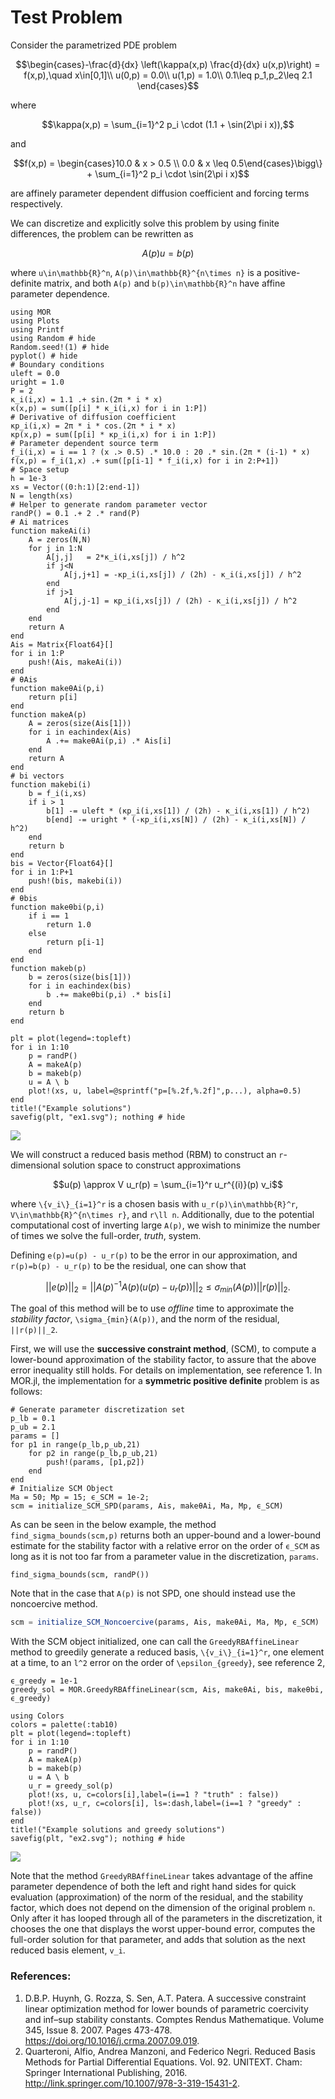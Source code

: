 # Test Problem

Consider the parametrized PDE problem
```math
\begin{cases}-\frac{d}{dx} \left(\kappa(x,p) \frac{d}{dx} u(x,p)\right) = f(x,p),\quad x\in[0,1]\\
u(0,p) = 0.0\\
u(1,p) = 1.0\\
0.1\leq p_1,p_2\leq 2.1
\end{cases}
```
where 
```math
\kappa(x,p) = \sum_{i=1}^2 p_i \cdot (1.1 + \sin(2\pi i x)),
``` 
and 
```math
f(x,p) = \begin{cases}10.0 & x > 0.5 \\ 0.0 & x \leq 0.5\end{cases}\bigg\} + \sum_{i=1}^2 p_i \cdot \sin(2\pi i x)
``` 
are affinely parameter dependent diffusion coefficient and forcing terms respectively. 

We can discretize and explicitly solve this problem by using finite differences, the problem can be rewritten as
```math
A(p) u = b(p)
```
where ``u\in\mathbb{R}^n``,  ``A(p)\in\mathbb{R}^{n\times n}`` is a positive-definite matrix, and both ``A(p)`` and ``b(p)\in\mathbb{R}^n`` have affine parameter dependence.
```@example 1
using MOR
using Plots
using Printf
using Random # hide
Random.seed!(1) # hide
pyplot() # hide
# Boundary conditions
uleft = 0.0
uright = 1.0
P = 2
κ_i(i,x) = 1.1 .+ sin.(2π * i * x)
κ(x,p) = sum([p[i] * κ_i(i,x) for i in 1:P])
# Derivative of diffusion coefficient
κp_i(i,x) = 2π * i * cos.(2π * i * x)
κp(x,p) = sum([p[i] * κp_i(i,x) for i in 1:P])
# Parameter dependent source term
f_i(i,x) = i == 1 ? (x .> 0.5) .* 10.0 : 20 .* sin.(2π * (i-1) * x)
f(x,p) = f_i(1,x) .+ sum([p[i-1] * f_i(i,x) for i in 2:P+1])
# Space setup
h = 1e-3
xs = Vector((0:h:1)[2:end-1])
N = length(xs)
# Helper to generate random parameter vector
randP() = 0.1 .+ 2 .* rand(P)
# Ai matrices
function makeAi(i)
    A = zeros(N,N)
    for j in 1:N
        A[j,j]   = 2*κ_i(i,xs[j]) / h^2
        if j<N
            A[j,j+1] = -κp_i(i,xs[j]) / (2h) - κ_i(i,xs[j]) / h^2
        end
        if j>1
            A[j,j-1] = κp_i(i,xs[j]) / (2h) - κ_i(i,xs[j]) / h^2
        end
    end
    return A
end
Ais = Matrix{Float64}[]
for i in 1:P
    push!(Ais, makeAi(i))
end
# θAis
function makeθAi(p,i)
    return p[i]
end
function makeA(p)
    A = zeros(size(Ais[1]))
    for i in eachindex(Ais)
        A .+= makeθAi(p,i) .* Ais[i]
    end
    return A
end
# bi vectors
function makebi(i)
    b = f_i(i,xs)
    if i > 1
        b[1] -= uleft * (κp_i(i,xs[1]) / (2h) - κ_i(i,xs[1]) / h^2)
        b[end] -= uright * (-κp_i(i,xs[N]) / (2h) - κ_i(i,xs[N]) / h^2)
    end
    return b
end
bis = Vector{Float64}[]
for i in 1:P+1
    push!(bis, makebi(i))
end
# θbis
function makeθbi(p,i)
    if i == 1
        return 1.0
    else
        return p[i-1]
    end
end
function makeb(p)
    b = zeros(size(bis[1]))
    for i in eachindex(bis)
        b .+= makeθbi(p,i) .* bis[i]
    end
    return b
end

plt = plot(legend=:topleft)
for i in 1:10
    p = randP()
    A = makeA(p)
    b = makeb(p)
    u = A \ b
    plot!(xs, u, label=@sprintf("p=[%.2f,%.2f]",p...), alpha=0.5)
end
title!("Example solutions")
savefig(plt, "ex1.svg"); nothing # hide
```
![](ex1.svg)

We will construct a reduced basis method (RBM) to construct an ``r``-dimensional solution space to construct approximations
```math
u(p) \approx V u_r(p) = \sum_{i=1}^r u_r^{(i)}(p) v_i
```
where ``\{v_i\}_{i=1}^r`` is a chosen basis with ``u_r(p)\in\mathbb{R}^r``, ``V\in\mathbb{R}^{n\times r}``, and ``r\ll n``. Additionally, due to the potential computational cost of inverting large ``A(p)``, we wish to minimize the number of times we solve the full-order, *truth*, system.

Defining ``e(p)=u(p) - u_r(p)`` to be the error in our approximation, and ``r(p)=b(p) - u_r(p)`` to be the residual, one can show that
```math
||e(p)||_2 = ||A(p)^{-1} A(p)(u(p) - u_r(p))||_2 \leq \sigma_{min}(A(p)) ||r(p)||_2.
```

The goal of this method will be to use *offline* time to approximate the *stability factor*, ``\sigma_{min}(A(p))``, and the norm of the residual, ``||r(p)||_2``.

First, we will use the **successive constraint method**, (SCM), to compute a lower-bound approximation of the stability factor, to assure that the above error inequality still holds. For details on implementation, see reference 1. In MOR.jl, the implementation for a **symmetric positive definite** problem is as follows:
```@example 1
# Generate parameter discretization set
p_lb = 0.1
p_ub = 2.1
params = []
for p1 in range(p_lb,p_ub,21)
    for p2 in range(p_lb,p_ub,21)
        push!(params, [p1,p2])
    end
end
# Initialize SCM Object
Ma = 50; Mp = 15; ϵ_SCM = 1e-2;
scm = initialize_SCM_SPD(params, Ais, makeθAi, Ma, Mp, ϵ_SCM)
```
As can be seen in the below example, the method `find_sigma_bounds(scm,p)` returns both an upper-bound and a lower-bound estimate for the stability factor with a relative error on the order of `ϵ_SCM` as long as it is not too far from a parameter value in the discretization, `params`.
```@example 1
find_sigma_bounds(scm, randP())
```

Note that in the case that ``A(p)`` is not SPD, one should instead use the noncoercive method.
```julia
scm = initialize_SCM_Noncoercive(params, Ais, makeθAi, Ma, Mp, ϵ_SCM)
```

With the SCM object initialized, one can call the `GreedyRBAffineLinear` method to greedily generate a reduced basis, ``\{v_i\}_{i=1}^r``, one element at a time, to an ``l^2`` error on the order of ``\epsilon_{greedy}``, see reference 2,
```@example 1
ϵ_greedy = 1e-1  
greedy_sol = MOR.GreedyRBAffineLinear(scm, Ais, makeθAi, bis, makeθbi, ϵ_greedy)
```
```@example 1
using Colors
colors = palette(:tab10)
plt = plot(legend=:topleft)
for i in 1:10
    p = randP()
    A = makeA(p)
    b = makeb(p)
    u = A \ b
    u_r = greedy_sol(p)
    plot!(xs, u, c=colors[i],label=(i==1 ? "truth" : false))
    plot!(xs, u_r, c=colors[i], ls=:dash,label=(i==1 ? "greedy" : false))
end
title!("Example solutions and greedy solutions")
savefig(plt, "ex2.svg"); nothing # hide
```
![](ex2.svg)

Note that the method `GreedyRBAffineLinear` takes advantage of the affine parameter dependence of both the left and right hand sides for quick evaluation (approximation) of the norm of the residual, and the stability factor, which does not depend on the dimension of the original problem `n`. Only after it has looped through all of the parameters in the discretization, it chooses the one that displays the worst upper-bound error, computes the full-order solution for that parameter, and adds that solution as the next reduced basis element, ``v_i``.


### References:
1. D.B.P. Huynh, G. Rozza, S. Sen, A.T. Patera. A successive constraint linear optimization method for lower bounds of parametric coercivity and inf–sup stability constants. Comptes Rendus Mathematique. Volume 345, Issue 8. 2007. Pages 473-478. https://doi.org/10.1016/j.crma.2007.09.019.
2. Quarteroni, Alfio, Andrea Manzoni, and Federico Negri. Reduced Basis Methods for Partial Differential Equations. Vol. 92. UNITEXT. Cham: Springer International Publishing, 2016. http://link.springer.com/10.1007/978-3-319-15431-2.
